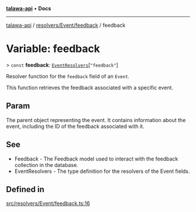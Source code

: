 [**talawa-api**](../../../../README.md) • **Docs**

***

[talawa-api](../../../../modules.md) / [resolvers/Event/feedback](../README.md) / feedback

# Variable: feedback

\> `const` **feedback**: [`EventResolvers`](../../../../types/generatedGraphQLTypes/type-aliases/EventResolvers.md)\[`"feedback"`\]

Resolver function for the `feedback` field of an `Event`.

This function retrieves the feedback associated with a specific event.

## Param

The parent object representing the event. It contains information about the event, including the ID of the feedback associated with it.

## See

 - Feedback - The Feedback model used to interact with the feedback collection in the database.
 - EventResolvers - The type definition for the resolvers of the Event fields.

## Defined in

[src/resolvers/Event/feedback.ts:16](https://github.com/PalisadoesFoundation/talawa-api/blob/c952c7a3bfd4b8b910fbae10313f5402ade5a9d4/src/resolvers/Event/feedback.ts#L16)
